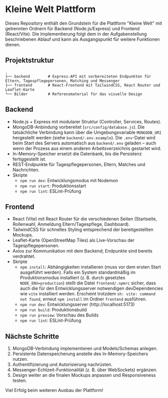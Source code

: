 # Kleine Welt Plattform

Dieses Repository enthält den Grundstein für die Plattform "Kleine Welt" mit getrennten Ordnern für Backend (Node.js/Express) und Frontend (React/Vite). Die Implementierung folgt dem in der Aufgabenstellung beschriebenen Ablauf und kann als Ausgangspunkt für weitere Funktionen dienen.

## Projektstruktur

```
.
├── backend        # Express-API mit vorbereiteten Endpunkten für Eltern, Tagespflegepersonen, Matching und Messenger
├── frontend       # React-Frontend mit TailwindCSS, React Router und Leaflet-Karte
└── Bilder         # Referenzmaterial für das visuelle Design
```

## Backend

- Node.js + Express mit modularer Struktur (Controller, Services, Routes).
- MongoDB-Anbindung vorbereitet (`src/config/database.js`). Die tatsächliche Verbindung kann über die Umgebungsvariable `MONGODB_URI` hergestellt werden (siehe `backend/.env.example`). Die `.env`-Datei wird beim Start des Servers automatisch aus `backend/.env` geladen – auch wenn der Prozess aus einem anderen Arbeitsverzeichnis gestartet wird.
- In-Memory-Speicher ersetzt die Datenbank, bis die Persistenz fertiggestellt ist.
- REST-Endpunkte für Tagespflegepersonen, Eltern, Matches und Nachrichten.
- Skripte
  - `npm run dev`: Entwicklungsmodus mit Nodemon
  - `npm run start`: Produktionsstart
  - `npm run lint`: ESLint-Prüfung

## Frontend

- React (Vite) mit React Router für die verschiedenen Seiten (Startseite, Rollenwahl, Anmeldung Eltern/Tagespflege, Dashboard).
- TailwindCSS für schnelles Styling entsprechend der bereitgestellten Mockups.
- Leaflet-Karte (OpenStreetMap Tiles) als Live-Vorschau der Tagespflegepersonen.
- Axios zur Kommunikation mit dem Backend; Endpunkte sind bereits verdrahtet.
- Skripte
  - `npm install`: Abhängigkeiten installieren (muss vor dem ersten Start ausgeführt werden). Falls ein System standardmäßig im Produktionsmodus installiert (z. B. durch gesetztes `NODE_ENV=production`) stellt die Datei `frontend/.npmrc` sicher, dass auch die für den Entwicklungsserver notwendigen devDependencies wie `vite` installiert werden. Erscheint trotzdem `sh: vite: command not found`, erneut `npm install` im Ordner `frontend` ausführen.
  - `npm run dev`: Entwicklungsserver (http://localhost:5173)
  - `npm run build`: Produktionsbuild
  - `npm run preview`: Vorschau des Builds
  - `npm run lint`: ESLint-Prüfung

## Nächste Schritte

1. MongoDB-Verbindung implementieren und Models/Schemas anlegen.
2. Persistente Datenspeicherung anstelle des In-Memory-Speichers nutzen.
3. Authentifizierung und Autorisierung nachrüsten.
4. Messenger-Echtzeit-Funktionalität (z. B. über WebSockets) ergänzen.
5. Design weiter an die finalen Mockups anpassen und Responsiveness testen.

Viel Erfolg beim weiteren Ausbau der Plattform!
